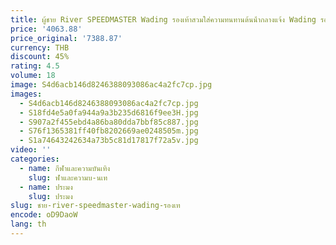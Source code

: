 ```yaml
---
title: ผู้ชาย River SPEEDMASTER Wading รองเท้าสวมใส่ความทนทานต้นน้ํากลางแจ้ง Wading รองเท้า Anti-SLIP Fly Fishing Waders
price: '4063.88'
price_original: '7388.87'
currency: THB
discount: 45%
rating: 4.5
volume: 18
image: S4d6acb146d8246388093086ac4a2fc7cp.jpg
images:
  - S4d6acb146d8246388093086ac4a2fc7cp.jpg
  - S18fd4e5a0fa944a9a3b235d6816f9ee3H.jpg
  - S907a2f455ebd4a86ba80dda7bbf85c887.jpg
  - S76f1365381ff40fb8202669ae0248505m.jpg
  - S1a74643242634a73b5c81d17817f72a5v.jpg
video: ''
categories:
  - name: กีฬาและความบันเทิง
    slug: ฬาและความบ-นเท
  - name: ประมง
    slug: ประมง
slug: ชาย-river-speedmaster-wading-รองเท
encode: oD9DaoW
lang: th
---
```

  